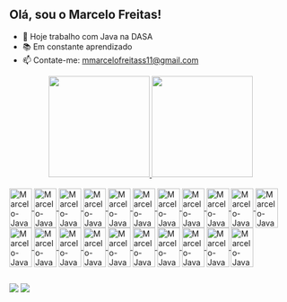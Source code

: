 ## Olá, sou o Marcelo Freitas!

- 🔭 Hoje trabalho com Java na DASA
- 📚 Em constante aprendizado
- 📫 Contate-me: mmarcelofreitass11@gmail.com

<div align="center">
  <a href="https://github.com/MFreitas98">
  <img height="180em" src="https://github-readme-stats.vercel.app/api?username=MFreitas98&theme=dark&include_all_commits=true&count_private=true"/>
  <img height="180em" src="https://github-readme-stats.vercel.app/api/top-langs/?username=MFreitas98&layout=compact&langs_count=7&theme=dark"/>
</div>
  </div>
<div style="display: inline_block"><br>
  <img align="center" alt="Marcelo-Java" height="70" width="40" src="https://cdn.jsdelivr.net/gh/devicons/devicon/icons/java/java-original.svg" />
  <img align="center" alt="Marcelo-Java" height="70" width="40" src="https://cdn.jsdelivr.net/gh/devicons/devicon/icons/spring/spring-original-wordmark.svg" />
  <img align="center" alt="Marcelo-Java" height="70" width="40" src="https://cdn.jsdelivr.net/gh/devicons/devicon/icons/docker/docker-original-wordmark.svg" />
  <img align="center" alt="Marcelo-Java" height="70" width="40" src="https://cdn.jsdelivr.net/gh/devicons/devicon/icons/java/java-original.svg" />
  <img align="center" alt="Marcelo-Java" height="70" width="40" src="https://cdn.jsdelivr.net/gh/devicons/devicon/icons/spring/spring-original-wordmark.svg" />
  <img align="center" alt="Marcelo-Java" height="70" width="40" src="https://cdn.jsdelivr.net/gh/devicons/devicon/icons/docker/docker-original-wordmark.svg" />
  <img align="center" alt="Marcelo-Java" height="70" width="40" src="https://cdn.jsdelivr.net/gh/devicons/devicon/icons/java/java-original.svg" />
  <img align="center" alt="Marcelo-Java" height="70" width="40" src="https://cdn.jsdelivr.net/gh/devicons/devicon/icons/spring/spring-original-wordmark.svg" />
  <img align="center" alt="Marcelo-Java" height="70" width="40" src="https://cdn.jsdelivr.net/gh/devicons/devicon/icons/docker/docker-original-wordmark.svg" />
  <img align="center" alt="Marcelo-Java" height="70" width="40" src="https://cdn.jsdelivr.net/gh/devicons/devicon/icons/java/java-original.svg" />
  <img align="center" alt="Marcelo-Java" height="70" width="40" src="https://cdn.jsdelivr.net/gh/devicons/devicon/icons/spring/spring-original-wordmark.svg" />
  <img align="center" alt="Marcelo-Java" height="70" width="40" src="https://cdn.jsdelivr.net/gh/devicons/devicon/icons/docker/docker-original-wordmark.svg" />
  <img align="center" alt="Marcelo-Java" height="70" width="40" src="https://cdn.jsdelivr.net/gh/devicons/devicon/icons/java/java-original.svg" />
  <img align="center" alt="Marcelo-Java" height="70" width="40" src="https://cdn.jsdelivr.net/gh/devicons/devicon/icons/spring/spring-original-wordmark.svg" />
  <img align="center" alt="Marcelo-Java" height="70" width="40" src="https://cdn.jsdelivr.net/gh/devicons/devicon/icons/docker/docker-original-wordmark.svg" />
  <img align="center" alt="Marcelo-Java" height="70" width="40" src="https://cdn.jsdelivr.net/gh/devicons/devicon/icons/java/java-original.svg" />
  <img align="center" alt="Marcelo-Java" height="70" width="40" src="https://cdn.jsdelivr.net/gh/devicons/devicon/icons/spring/spring-original-wordmark.svg" />
  <img align="center" alt="Marcelo-Java" height="70" width="40" src="https://cdn.jsdelivr.net/gh/devicons/devicon/icons/docker/docker-original-wordmark.svg" />
  <img align="center" alt="Marcelo-Java" height="70" width="40" src="https://cdn.jsdelivr.net/gh/devicons/devicon/icons/java/java-original.svg" />
  <img align="center" alt="Marcelo-Java" height="70" width="40" src="https://cdn.jsdelivr.net/gh/devicons/devicon/icons/spring/spring-original-wordmark.svg" />
  <img align="center" alt="Marcelo-Java" height="70" width="40" src="https://cdn.jsdelivr.net/gh/devicons/devicon/icons/docker/docker-original-wordmark.svg" />
 </div>
  
   ##
 
<div>
    <a href = "mmarcelofreitass11@gmail.com"><img src="https://img.shields.io/badge/-Gmail-%23333?style=for-the-badge&logo=gmail&logoColor=white" target="_blank"></a>
    <a href="https://www.linkedin.com/in/marcelo-freitas-137702132/" target="_blank"><img src="https://img.shields.io/badge/-LinkedIn-%230077B5?style=for-the-badge&logo=linkedin&logoColor=white" target="_blank"></a> 
 
 
 
</div>
  
